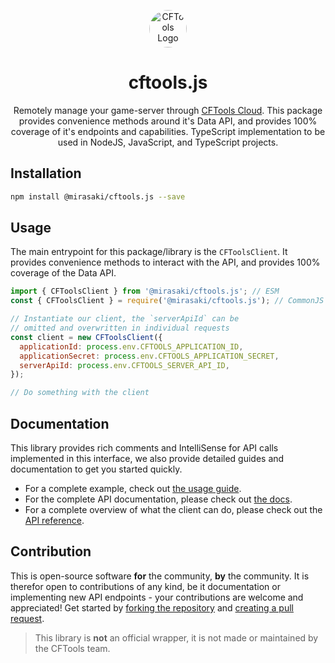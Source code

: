<p align="center"><img src="https://github.com/user-attachments/assets/0f9a7b07-1573-4f00-a648-1ad6ee62c6fa" alt="CFTools Logo" height="60" style="border-radius:50px"/></p>
<h1 align="center">cftools.js</h1>
<p align="center">
  Remotely manage your game-server through <a href="https://cftools.com/">CFTools Cloud</a>. This package provides convenience methods around it's Data API, and provides 100% coverage of it's endpoints and capabilities. TypeScript implementation to be used in NodeJS, JavaScript, and TypeScript projects.
</p>

## Installation

```bash
npm install @mirasaki/cftools.js --save
```

## Usage

The main entrypoint for this package/library is the `CFToolsClient`. It provides convenience methods to interact with the API, and provides 100% coverage of the Data API.

```js
import { CFToolsClient } from '@mirasaki/cftools.js'; // ESM
const { CFToolsClient } = require('@mirasaki/cftools.js'); // CommonJS

// Instantiate our client, the `serverApiId` can be
// omitted and overwritten in individual requests
const client = new CFToolsClient({
  applicationId: process.env.CFTOOLS_APPLICATION_ID,
  applicationSecret: process.env.CFTOOLS_APPLICATION_SECRET,
  serverApiId: process.env.CFTOOLS_SERVER_API_ID,
});

// Do something with the client
```

## Documentation

This library provides rich comments and IntelliSense for API calls implemented in this interface, we also provide detailed guides and documentation to get you started quickly.

- For a complete example, check out [the usage guide](./documents/Usage.md).
- For the complete API documentation, please check out [the docs](https://cftools.mirasaki.dev/).
- For a complete overview of what the client can do, please check out the [API reference](https://cftools.mirasaki.dev/classes/classes_client.CFToolsClient.html).

## Contribution

This is open-source software **for** the community, **by** the community. It is therefor open to contributions of any kind, be it documentation or implementing new API endpoints - your contributions are welcome and appreciated! Get started by [forking the repository](https://docs.github.com/en/pull-requests/collaborating-with-pull-requests/working-with-forks/fork-a-repo) and [creating a pull request](https://docs.github.com/en/pull-requests/collaborating-with-pull-requests/proposing-changes-to-your-work-with-pull-requests/creating-a-pull-request).

> This library is **not** an official wrapper, it is not made or maintained by the CFTools team.
